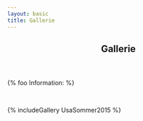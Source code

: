 ```yaml
---
layout: basic
title: Gallerie
---
```


<section class="main style3 primary">
  <div class="content">
   <header>
     <h2>Gallerie</h2>
   </header>
  <p>{% foo Information:  %}</p><br>
  <p>{% includeGallery UsaSommer2015 %}</p>
  </div>
</section>
